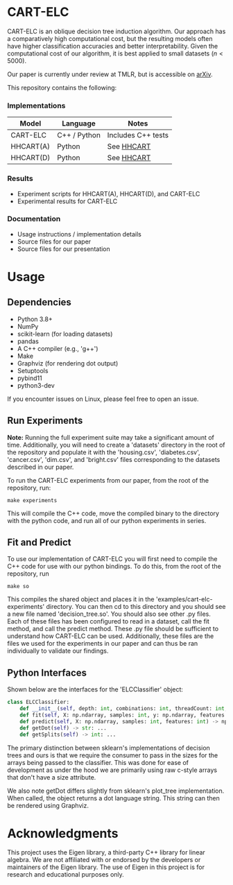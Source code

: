 # CART-ELC

CART-ELC is an oblique decision tree induction algorithm. Our approach has a comparatively high computational cost, but the resulting models often have higher classification accuracies and better interpretability. Given the computational cost of our algorithm, it is best applied to small datasets ($n < 5000$). 

Our paper is currently under review at TMLR, but is accessible on [arXiv](https://doi.org/10.48550/arXiv.2505.05402). 

This repository contains the following:

### Implementations

| Model       | Language        | Notes                                                  |
|-------------|-----------------|--------------------------------------------------------|
| CART-ELC    | C++ / Python    | Includes C++ tests                                     |
| HHCART(A)   | Python          | See [HHCART](https://doi.org/10.48550/arXiv.1504.03415)|
| HHCART(D)   | Python          | See [HHCART](https://doi.org/10.48550/arXiv.1504.03415)|

### Results

- Experiment scripts for HHCART(A), HHCART(D), and CART-ELC
- Experimental results for CART-ELC

### Documentation

- Usage instructions / implementation details
- Source files for our paper
- Source files for our presentation

# Usage

## Dependencies

- Python 3.8+
- NumPy
- scikit-learn (for loading datasets)
- pandas
- A C++ compiler (e.g., 'g++')
- Make
- Graphviz (for rendering dot output)
- Setuptools
- pybind11
- python3-dev

If you encounter issues on Linux, please feel free to open an issue.

## Run Experiments

**Note:** Running the full experiment suite may take a significant amount of time. Additionally, you will need to create a 'datasets' directory in the root of the repository and populate it with the 'housing.csv', 'diabetes.csv', 'cancer.csv', 'dim.csv', and 'bright.csv' files corresponding to the datasets described in our paper.

To run the CART-ELC experiments from our paper, from the root of the repository, run:

```
make experiments
```

This will compile the C++ code, move the compiled binary to the directory with the python code, and run all of our python experiments in series.

## Fit and Predict

To use our implementation of CART-ELC you will first need to compile the C++ code for use with our python bindings. To do this, from the root of the repository, run 

```
make so
```

This compiles the shared object and places it in the 'examples/cart-elc-experiments' directory. You can then cd to this directory and you should see a new file named 'decision_tree.so'. You should also see other .py files. Each of these files has been configured to read in a dataset, call the fit method, and call the predict method. These .py file should be sufficient to understand how CART-ELC can be used. Additionally, these files are the files we used for the experiments in our paper and can thus be ran individually to validate our findings.

## Python Interfaces

Shown below are the interfaces for the 'ELCClassifier' object:

```python
class ELCClassifier:
    def __init__(self, depth: int, combinations: int, threadCount: int, objectiveFunction: Optional[str] = None) -> None: ...
    def fit(self, X: np.ndarray, samples: int, y: np.ndarray, features: int) -> None: ...
    def predict(self, X: np.ndarray, samples: int, features: int) -> np.ndarray: ...
    def getDot(self) -> str: ...
    def getSplits(self) -> int: ...
```

The primary distinction between sklearn's implementations of decision trees and ours is that we require the consumer to pass in the sizes for the arrays being passed to the classifier. This was done for ease of development as under the hood we are primarily using raw c-style arrays that don't have a size attribute.

We also note getDot differs slightly from sklearn's plot_tree implementation. When called, the object returns a dot language string. This string can then be rendered using Graphviz.


# Acknowledgments

This project uses the Eigen library, a third-party C++ library for linear algebra. We are not affiliated with or endorsed by the developers or maintainers of the Eigen library. The use of Eigen in this project is for research and educational purposes only.
